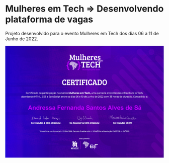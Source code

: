 # Mulheres em Tech => Desenvolvendo plataforma de vagas

Projeto desenvolvido para o evento Mulheres em Tech dos dias 06 a 11 de Junho de 2022.

<img src="certificado/kenzie3.png" width="700px">